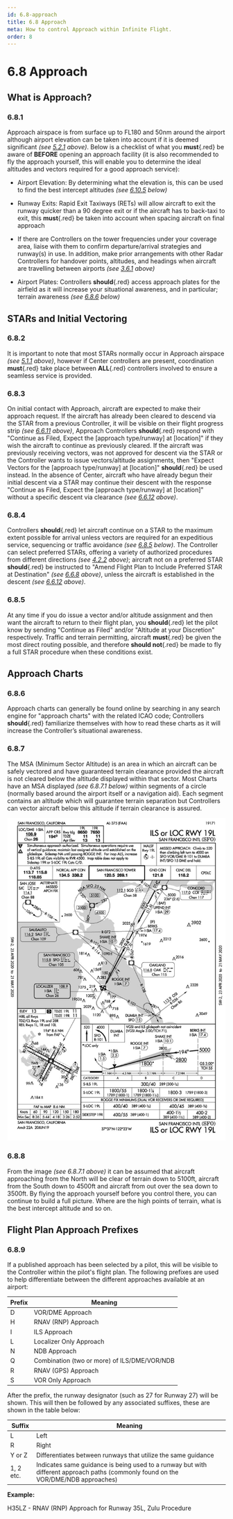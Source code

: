```yaml
---
id: 6.8-approach
title: 6.8 Approach
meta: How to control Approach within Infinite Flight.
order: 8
---
```


# 6.8  Approach



## What is Approach? 

### 6.8.1    

Approach airspace is from surface up to FL180 and 50nm around the airport although airport elevation can be taken into account if it is deemed significant *(see [5.2.1](/guide/atc-manual/5.-airspace/5.2-on-guard-procedures#5.2.1) above)*. Below is a checklist of what you **must**{.red} be aware of **BEFORE** opening an approach facility (it is also recommended to fly the approach yourself, this will enable you to determine the ideal altitudes and vectors required for a good approach service):

 

 -    Airport Elevation: By determining what the elevation is, this can be used to find the best intercept altitudes *(see [6.10.5](/guide/atc-manual/6.-radar/6.10-instrument-landing-system-(ils)-approach#6.10.5) below)*

 -    Runway Exits: Rapid Exit Taxiways (RETs) will allow aircraft to exit the runway quicker than a 90 degree exit or if the aircraft has to back-taxi to exit, this **must**{.red} be taken into account when spacing aircraft on final approach

 -    If there are Controllers on the tower frequencies under your coverage area, liaise with them to confirm departure/arrival strategies and runway(s) in use. In addition, make prior arrangements with other Radar Controllers for handover points, altitudes, and headings when aircraft are travelling between airports *(see [3.6.1](/guide/atc-manual/3.-tower/3.6-tower-working-with-radar#3.6.1) above)*

 -    Airport Plates: Controllers **should**{.red} access approach plates for the airfield as it will increase your situational awareness, and in particular; terrain awareness *(see [6.8.6](/guide/atc-manual/6.-radar/6.8-approach#6.8.6) below)*

 

## STARs and Initial Vectoring

### 6.8.2    

It is important to note that most STARs normally occur in Approach airspace *(see [5.1.1](/guide/atc-manual/5.-airspace/5.1-airspace#5.1.1) above)*, however if Center controllers are present, coordination **must**{.red} take place between **ALL**{.red} controllers involved to ensure a seamless service is provided.



### 6.8.3

On initial contact with Approach, aircraft are expected to make their approach request. If the aircraft has already been cleared to descend via the STAR from a previous Controller, it will be visible on their flight progress strip *(see [6.6.11](/guide/atc-manual/6.-radar/6.6-center#6.6.11) above)*, Approach Controllers **should**{.red} respond with "Continue as Filed, Expect the [approach type/runway] at [location]" if they wish the aircraft to continue as previously cleared. If the aircraft was previously receiving vectors, was not approved for descent via the STAR or the Controller wants to issue vectors/altitude assignments, then "Expect Vectors for the [approach type/runway] at [location]" **should**{.red} be used instead. In the absence of Center, aircraft who have already begun their initial descent via a STAR may continue their descent with the response "Continue as Filed, Expect the [approach type/runway] at [location]" without a specific descent via clearance *(see [6.6.12](/guide/atc-manual/6.-radar/6.6-center#6.6.12) above)*.



### 6.8.4

Controllers **should**{.red} let aircraft continue on a STAR to the maximum extent possible for arrival unless vectors are required for an expeditious service, sequencing or traffic avoidance *(see [6.8.5](/guide/atc-manual/6.-radar/6.8-approach#6.8.5) below)*. The Controller can select preferred STARs, offering a variety of authorized procedures from different directions *(see [4.2.2](/guide/atc-manual/4.-atis/4.2-remarks-and-notams#4.2.2) above)*; aircraft not on a preferred STAR **should**{.red} be instructed to "Amend Flight Plan to Include Preferred STAR at Destination" *(see [6.6.8](/guide/atc-manual/6.-radar/6.6-center#6.6.8) above)*, unless the aircraft is established in the descent *(see [6.6.12](/guide/atc-manual/6.-radar/6.6-center#6.6.12) above)*. 



### 6.8.5

At any time if you do issue a vector and/or altitude assignment and then want the aircraft to return to their flight plan, you **should**{.red} let the pilot know by sending "Continue as Filed" and/or "Altitude at your Discretion" respectively. Traffic and terrain permitting, aircraft **must**{.red} be given the most direct routing possible, and therefore **should not**{.red} be made to fly a full STAR procedure when these conditions exist. 



## Approach Charts

### 6.8.6    

Approach charts can generally be found online by searching in any search engine for "approach charts" with the related ICAO code; Controllers **should**{.red} familiarize themselves with how to read these charts as it will increase the Controller’s situational awareness. 

 

### 6.8.7    

The MSA (Minimum Sector Altitude) is an area in which an aircraft can be safely vectored and have guaranteed terrain clearance provided the aircraft is not cleared below the altitude displayed within that sector. Most Charts have an MSA displayed *(see 6.8.7.1 below)* within segments of a circle (normally based around the airport itself or a navigation aid). Each segment contains an altitude which will guarantee terrain separation but Controllers can vector aircraft below this altitude if terrain clearance is assured.



![Image 6.8.7.1 - KSFO FAA Chart](_images/manual/graphics/ksfo-chart.jpg)

 

### 6.8.8

From the image *(see 6.8.7.1 above)* it can be assumed that aircraft approaching from the North will be clear of terrain down to 5100ft, aircraft from the South down to 4500ft and aircraft from out over the sea down to 3500ft. By flying the approach yourself before you control there, you can continue to build a full picture. Where are the high points of terrain, what is the best intercept altitude and so on.



## Flight Plan Approach Prefixes 

### 6.8.9 

If a published approach has been selected by a pilot, this will be visible to the Controller within the pilot's flight plan. The following prefixes are used to help differentiate between the different approaches available at an airport:

| Prefix | Meaning                                      |
| ------ | -------------------------------------------- |
| D      | VOR/DME Approach                             |
| H      | RNAV (RNP) Approach                          |
| I      | ILS Approach                                 |
| L      | Localizer Only Approach                      |
| N      | NDB Approach                                 |
| Q      | Combination (two or more) of ILS/DME/VOR/NDB |
| R      | RNAV (GPS) Approach                          |
| S      | VOR Only Approach                            |



After the prefix, the runway designator (such as 27 for Runway 27) will be shown. This will then be followed by any associated suffixes, these are shown in the table below:

| Suffix    | Meaning                                                      |
| --------- | ------------------------------------------------------------ |
| L         | Left                                                         |
| R         | Right                                                        |
| Y or Z    | Differentiates between runways that utilize the same guidance |
| 1, 2 etc. | Indicates same guidance is being used to a runway but with different approach paths (commonly found on the VOR/DME/NDB approaches) |



**Example:**

H35LZ - RNAV (RNP) Approach for Runway 35L, Zulu Procedure
